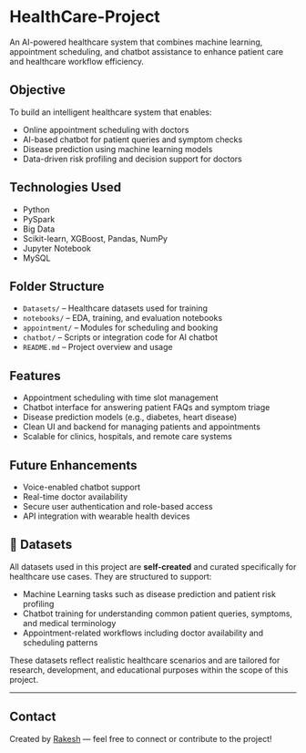 #  HealthCare-Project

An AI-powered healthcare system that combines machine learning, appointment scheduling, and chatbot assistance to enhance patient care and healthcare workflow efficiency.

##  Objective

To build an intelligent healthcare system that enables:

-  Online appointment scheduling with doctors
-  AI-based chatbot for patient queries and symptom checks
- Disease prediction using machine learning models
-  Data-driven risk profiling and decision support for doctors

##  Technologies Used

- Python
- PySpark
- Big Data
- Scikit-learn, XGBoost, Pandas, NumPy
- Jupyter Notebook
- MySQL 

##  Folder Structure

- `Datasets/` – Healthcare datasets used for training
- `notebooks/` – EDA, training, and evaluation notebooks
- `appointment/` – Modules for scheduling and booking
- `chatbot/` – Scripts or integration code for AI chatbot
- `README.md` – Project overview and usage

##  Features

- Appointment scheduling with time slot management
- Chatbot interface for answering patient FAQs and symptom triage
- Disease prediction models (e.g., diabetes, heart disease)
- Clean UI and backend for managing patients and appointments
- Scalable for clinics, hospitals, and remote care systems

##  Future Enhancements

- Voice-enabled chatbot support
- Real-time doctor availability
- Secure user authentication and role-based access
- API integration with wearable health devices
 
## 📁 Datasets

All datasets used in this project are **self-created** and curated specifically for healthcare use cases. They are structured to support:

-  Machine Learning tasks such as disease prediction and patient risk profiling
-  Chatbot training for understanding common patient queries, symptoms, and medical terminology
-  Appointment-related workflows including doctor availability and scheduling patterns

These datasets reflect realistic healthcare scenarios and are tailored for research, development, and educational purposes within the scope of this project.


---

##  Contact

Created by [Rakesh](https://github.com/Expelliarmus-R) — feel free to connect or contribute to the project!
